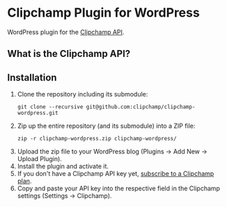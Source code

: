 # Clipchamp Plugin for WordPress
WordPress plugin for the [Clipchamp API](https://clipchamp.com/pricing).

## What is the Clipchamp API? ##

## Installation ##

1. Clone the repository including its submodule:
   ```
   git clone --recursive git@github.com:clipchamp/clipchamp-wordpress.git
   ```
1. Zip up the entire repository (and its submodule) into a ZIP file:
   ```
   zip -r clipchamp-wordpress.zip clipchamp-wordpress/
   ```
1. Upload the zip file to your WordPress blog (Plugins -> Add New -> Upload Plugin).
1. Install the plugin and activate it.
1. If you don't have a Clipchamp API key yet, [subscribe to a Clipchamp plan](https://clipchamp.com/pricing).
1. Copy and paste your API key into the respective field in the Clipchamp settings (Settings -> Clipchamp).